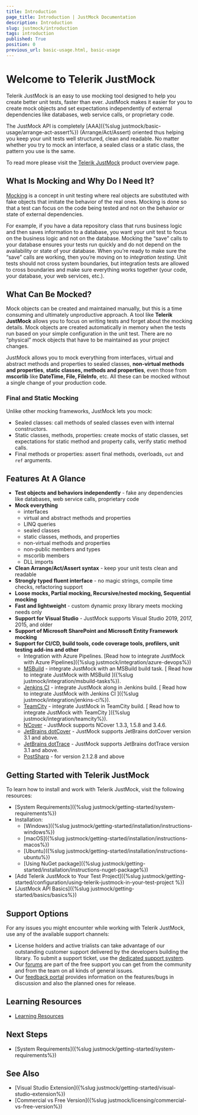 ```yaml
---
title: Introduction
page_title: Introduction | JustMock Documentation
description: Introduction
slug: justmock/introduction
tags: introduction
published: True
position: 0
previous_url: basic-usage.html, basic-usage
---
```


# Welcome to Telerik JustMock

Telerik JustMock is an easy to use mocking tool designed to help you create better unit tests, faster than ever. JustMock makes it easier for you to create mock objects and set expectations independently of external dependencies like databases, web service calls, or proprietary code.

The JustMock API is completely [AAA]({%slug justmock/basic-usage/arrange-act-assert%}) (Arrange/Act/Assert) oriented thus helping you keep your unit tests well structured, clean and readable. No matter whether you try to mock an interface, a sealed class or a static class, the pattern you use is the same.

To read more please visit the [Telerik JustMock](https://www.telerik.com/products/mocking.aspx) product overview page.

## What Is Mocking and Why Do I Need It?
[Mocking](https://en.wikipedia.org/wiki/Mock_object) is a concept in unit testing where real objects are substituted with fake objects that imitate the behavior of the real ones. Mocking is done so that a test can focus on the code being tested and not on the behavior or state of external dependencies. 

For example, if you have a data repository class that runs business logic and then saves information to a database, you want your unit test to focus on the business logic and not on the database. Mocking the “save” calls to your database ensures your tests run quickly and do not depend on the availability or state of your database. When you’re ready to make sure the “save” calls are working, then you’re moving on to *integration testing*. Unit tests should not cross system boundaries, but integration tests are allowed to cross boundaries and make sure everything works together (your code, your database, your web services, etc.).

## What Can Be Mocked?

Mock objects can be created and maintained manually, but this is a time consuming and ultimately unproductive approach. A tool like __Telerik JustMock__ allows you to focus on writing tests and forget about the mocking details. Mock objects are created automatically in memory when the tests run based on your simple configuration in the unit test. There are no “physical” mock objects that have to be maintained as your project changes.

JustMock allows you to mock everything from interfaces, virtual and abstract methods and properties to sealed classes, __non-virtual methods and properties__, __static classes, methods and properties__, even those from __mscorlib__ like __DateTime, File, FileInfo__, etc.
All these can be mocked without a single change of your production code.

### Final and Static Mocking

Unlike other mocking frameworks, JustMock lets you mock: 

*  Sealed classes: call methods of sealed classes even with internal constructors. 
*  Static classes, methods, properties: create mocks of static classes, set expectations for static method and property calls, verify static method calls. 
*  Final methods or properties: assert final methods, overloads, `out` and `ref` arguments. 

## Features At A Glance
* __Test objects and behaviors independently__ - fake any dependencies like databases, web service calls, proprietary code 
* __Mock everything__
	* interfaces
	* virtual and abstract methods and properties
	* LINQ queries
	* sealed classes
	* static classes, methods, and properties
	* non-virtual methods and properties
	* non-public members and types
	* mscorlib members
	* DLL imports
* __Clean Arrange/Act/Assert syntax__ - keep your unit tests clean and readable 
* __Strongly typed fluent interface__ - no magic strings, compile time checks, refactoring support 
* __Loose mocks, Partial mocking, Recursive/nested mocking, Sequential mocking__
* __Fast and lightweight__ - custom dynamic proxy library meets mocking needs only
* __Support for Visual Studio__ - JustMock supports Visual Studio 2019, 2017, 2015, and older
* __Support of Microsoft SharePoint and Microsoft Entity Framework mocking__
* __Support for CI/CD, build tools, code coverage tools, profilers, unit testing add-ins and other__
	* Integration with Azure Pipelines. [Read how to integrate JustMock with Azure Pipelines]({%slug justmock/integration/azure-devops%})
	* [MSBuild](https://msdn.microsoft.com/en-us/library/wea2sca5(VS.90).aspx) - integrate JustMock with an MSBuild build task. [ Read how to integrate JustMock with MSBuild ]({%slug justmock/integration/msbuild-tasks%}).
	* [Jenkins CI](https://jenkins-ci.org/) - integrate JustMock along in Jenkins build. [ Read how to integrate JustMock with Jenkins CI ]({%slug justmock/integration/jenkins-ci%}). 
	* [TeamCity](https://www.jetbrains.com/teamcity/) - integrate JustMock in TeamCity build. [ Read how to integrate JustMock with TeamCity ]({%slug justmock/integration/teamcity%}). 
	* [NCover](https://www.ncover.com/) - JustMock supports NCover 1.3.3, 1.5.8 and 3.4.6. 
    * [JetBrains dotCover](https://www.jetbrains.com/dotcover/) - JustMock supports JetBrains dotCover version 3.1 and above. 
	* [JetBrains dotTrace](https://www.jetbrains.com/profiler/) - JustMock supports JetBrains dotTrace version 3.1 and above. 
	* [PostSharp](http://www.sharpcrafters.com/) - for version 2.1.2.8 and above 

## Getting Started with Telerik JustMock

To learn how to install and work with Telerik JustMock, visit the following resources:

* [System Requirements]({%slug justmock/getting-started/system-requirements%})
* Installation:
	* [Windows]({%slug justmock/getting-started/installation/instructions-windows%})
	* [macOS]({%slug justmock/getting-started/installation/instructions-macos%})
	* [Ubuntu]({%slug justmock/getting-started/installation/instructions-ubuntu%})
	* [Using NuGet package]({%slug justmock/getting-started/installation/instructions-nuget-package%})
* [Add Telerik JustMock to Your Test Project]({%slug justmock/getting-started/configuration/using-telerik-justmock-in-your-test-project %})
* [JustMock API Basics]({%slug justmock/getting-started/basics/basics%})

## Support Options

For any issues you might encounter while working with Telerik JustMock, use any of the available support channels:

* License holders and active trialists can take advantage of our outstanding customer support delivered by the developers building the library. To submit a support ticket, use the [dedicated support system](https://www.telerik.com/account/support-tickets?pid=743).
* Our [forums](https://www.telerik.com/forums/justmock) are part of the free support you can get from the community and from the team on all kinds of general issues.
* Our [feedback portal](https://feedback.telerik.com/justmock) provides information on the features/bugs in discussion and also the planned ones for release.

## Learning Resources 

* [Learning Resources](https://www.telerik.com/support/justmock)

## Next Steps

* [System Requirements]({%slug justmock/getting-started/system-requirements%})

## See Also

* [Visual Studio Extension]({%slug justmock/getting-started/visual-studio-extension%})
* [Commercial vs Free Version]({%slug justmock/licensing/commercial-vs-free-version%})
